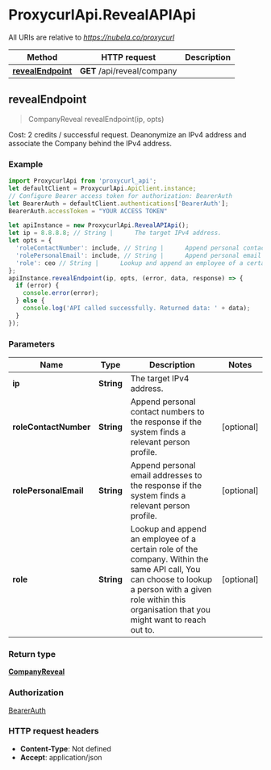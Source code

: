# ProxycurlApi.RevealAPIApi

All URIs are relative to *https://nubela.co/proxycurl*

Method | HTTP request | Description
------------- | ------------- | -------------
[**revealEndpoint**](RevealAPIApi.md#revealEndpoint) | **GET** /api/reveal/company | 



## revealEndpoint

> CompanyReveal revealEndpoint(ip, opts)



Cost: 2 credits / successful request. Deanonymize an IPv4 address and associate the Company behind the IPv4 address.

### Example

```javascript
import ProxycurlApi from 'proxycurl_api';
let defaultClient = ProxycurlApi.ApiClient.instance;
// Configure Bearer access token for authorization: BearerAuth
let BearerAuth = defaultClient.authentications['BearerAuth'];
BearerAuth.accessToken = "YOUR ACCESS TOKEN"

let apiInstance = new ProxycurlApi.RevealAPIApi();
let ip = 8.8.8.8; // String |      The target IPv4 address.     
let opts = {
  'roleContactNumber': include, // String |      Append personal contact numbers to the response if the system finds a relevant person profile.     
  'rolePersonalEmail': include, // String |      Append personal email addresses to the response if the system finds a relevant person profile.     
  'role': ceo // String |      Lookup and append an employee of a certain role of the company.     Within the same API call, You can choose to lookup a person with a given role within this organisation that you might want to reach out to.     
};
apiInstance.revealEndpoint(ip, opts, (error, data, response) => {
  if (error) {
    console.error(error);
  } else {
    console.log('API called successfully. Returned data: ' + data);
  }
});
```

### Parameters


Name | Type | Description  | Notes
------------- | ------------- | ------------- | -------------
 **ip** | **String**|      The target IPv4 address.      | 
 **roleContactNumber** | **String**|      Append personal contact numbers to the response if the system finds a relevant person profile.      | [optional] 
 **rolePersonalEmail** | **String**|      Append personal email addresses to the response if the system finds a relevant person profile.      | [optional] 
 **role** | **String**|      Lookup and append an employee of a certain role of the company.     Within the same API call, You can choose to lookup a person with a given role within this organisation that you might want to reach out to.      | [optional] 

### Return type

[**CompanyReveal**](CompanyReveal.md)

### Authorization

[BearerAuth](../README.md#BearerAuth)

### HTTP request headers

- **Content-Type**: Not defined
- **Accept**: application/json

